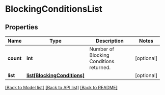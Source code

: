 # BlockingConditionsList

## Properties
Name | Type | Description | Notes
------------ | ------------- | ------------- | -------------
**count** | **int** | Number of Blocking Conditions returned.  | [optional] 
**list** | [**list[BlockingConditions]**](BlockingConditions.md) |  | [optional] 

[[Back to Model list]](../README.md#documentation-for-models) [[Back to API list]](../README.md#documentation-for-api-endpoints) [[Back to README]](../README.md)


